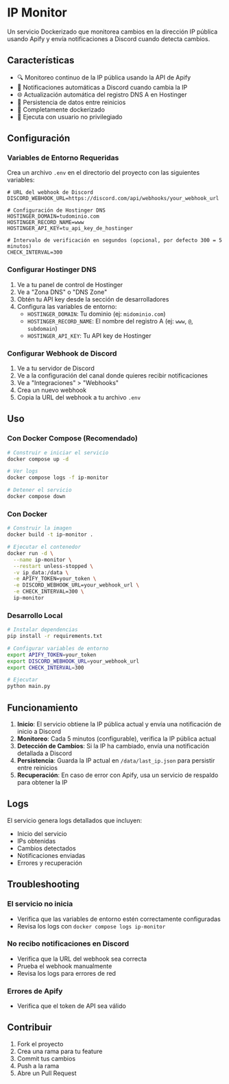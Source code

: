 # IP Monitor

Un servicio Dockerizado que monitorea cambios en la dirección IP pública usando Apify y envía notificaciones a Discord cuando detecta cambios.

## Características

- 🔍 Monitoreo continuo de la IP pública usando la API de Apify
- 📢 Notificaciones automáticas a Discord cuando cambia la IP
- 🌐 Actualización automática del registro DNS A en Hostinger
- 💾 Persistencia de datos entre reinicios
- 🐳 Completamente dockerizado
- 🔐 Ejecuta con usuario no privilegiado

## Configuración

### Variables de Entorno Requeridas

Crea un archivo `.env` en el directorio del proyecto con las siguientes variables:

```env
# URL del webhook de Discord
DISCORD_WEBHOOK_URL=https://discord.com/api/webhooks/your_webhook_url

# Configuración de Hostinger DNS
HOSTINGER_DOMAIN=tudominio.com
HOSTINGER_RECORD_NAME=www
HOSTINGER_API_KEY=tu_api_key_de_hostinger

# Intervalo de verificación en segundos (opcional, por defecto 300 = 5 minutos)
CHECK_INTERVAL=300
```

### Configurar Hostinger DNS

1. Ve a tu panel de control de Hostinger
2. Ve a "Zona DNS" o "DNS Zone" 
3. Obtén tu API key desde la sección de desarrolladores
4. Configura las variables de entorno:
   - `HOSTINGER_DOMAIN`: Tu dominio (ej: `midominio.com`)
   - `HOSTINGER_RECORD_NAME`: El nombre del registro A (ej: `www`, `@`, `subdomain`)
   - `HOSTINGER_API_KEY`: Tu API key de Hostinger


### Configurar Webhook de Discord

1. Ve a tu servidor de Discord
2. Ve a la configuración del canal donde quieres recibir notificaciones
3. Ve a "Integraciones" > "Webhooks"
4. Crea un nuevo webhook
5. Copia la URL del webhook a tu archivo `.env`

## Uso

### Con Docker Compose (Recomendado)

```bash
# Construir e iniciar el servicio
docker compose up -d

# Ver logs
docker compose logs -f ip-monitor

# Detener el servicio
docker compose down
```

### Con Docker

```bash
# Construir la imagen
docker build -t ip-monitor .

# Ejecutar el contenedor
docker run -d \
  --name ip-monitor \
  --restart unless-stopped \
  -v ip_data:/data \
  -e APIFY_TOKEN=your_token \
  -e DISCORD_WEBHOOK_URL=your_webhook_url \
  -e CHECK_INTERVAL=300 \
  ip-monitor
```

### Desarrollo Local

```bash
# Instalar dependencias
pip install -r requirements.txt

# Configurar variables de entorno
export APIFY_TOKEN=your_token
export DISCORD_WEBHOOK_URL=your_webhook_url
export CHECK_INTERVAL=300

# Ejecutar
python main.py
```

## Funcionamiento

1. **Inicio**: El servicio obtiene la IP pública actual y envía una notificación de inicio a Discord
2. **Monitoreo**: Cada 5 minutos (configurable), verifica la IP pública actual
3. **Detección de Cambios**: Si la IP ha cambiado, envía una notificación detallada a Discord
4. **Persistencia**: Guarda la IP actual en `/data/last_ip.json` para persistir entre reinicios
5. **Recuperación**: En caso de error con Apify, usa un servicio de respaldo para obtener la IP

## Logs

El servicio genera logs detallados que incluyen:
- Inicio del servicio
- IPs obtenidas
- Cambios detectados
- Notificaciones enviadas
- Errores y recuperación


## Troubleshooting

### El servicio no inicia
- Verifica que las variables de entorno estén correctamente configuradas
- Revisa los logs con `docker compose logs ip-monitor`

### No recibo notificaciones en Discord
- Verifica que la URL del webhook sea correcta
- Prueba el webhook manualmente
- Revisa los logs para errores de red

### Errores de Apify
- Verifica que el token de API sea válido

## Contribuir

1. Fork el proyecto
2. Crea una rama para tu feature
3. Commit tus cambios
4. Push a la rama
5. Abre un Pull Request
